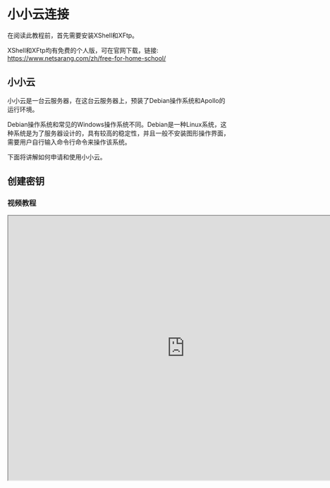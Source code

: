 # 小小云连接

在阅读此教程前，首先需要安装XShell和XFtp。

XShell和XFtp均有免费的个人版，可在官网下载，链接: https://www.netsarang.com/zh/free-for-home-school/

## 小小云

小小云是一台云服务器，在这台云服务器上，预装了Debian操作系统和Apollo的运行环境。

Debian操作系统和常见的Windows操作系统不同。Debian是一种Linux系统，这种系统是为了服务器设计的，具有较高的稳定性，并且一般不安装图形操作界面，需要用户自行输入命令行命令来操作该系统。

下面将讲解如何申请和使用小小云。

## 创建密钥

### 视频教程

<iframe src="https://cc.163.com/act/m/daily/iframeplayer/?id=6180ffe7b8a81f8fa07ed443" height="600" width="800" allow="fullscreen" />

### 文字教程

在申请服务器前，你需要首先准备用于连接服务器的RSA密钥，并为其设置密码，操作步骤如下。

1. 打开XShell，找到菜单栏。依次点击**工具->新建用户密钥生成向导**

   <img src="./images/rsa-1.png" style="zoom:150%;" />

2. 密钥类型选择RSA，长度默认2048位

   ![](./images/rsa-2.png)

3. 输入一个方便区分的密钥名称，并为密钥设置密码，此密码需要牢记，丢失后只能重新创建密钥，**无法找回**！

   ![](./images/rsa-3.png)

4. 点击完成，密钥创建完成。

5. 选中刚刚创建的私钥，点击导出，并在对话框中输入密码。将私钥文件存储好，方便后面Studio的配置。

   <img src="./images/rsa-6.png" style="zoom:200%;" />

6. 接下来的步骤，是导出公钥并上传到开发者平台。选中刚刚创建的密钥，点击属性。

   <img src="./images/rsa-4.png" style="zoom:200%;" />

7. 切换到公钥选型卡，点击保存为文件，并上传到开发者平台即可。

   <img src="./images/rsa-5.png" style="zoom:200%;" />
## 获取白名单网站

在访问开发机前，需要先获取白名单。

打开浏览器，输入 http://temp-white-list.mc.netease.com:9999/?machine=开发机IP地址

例如，如果你的开发机IP是42.186.1.1，就在浏览器中访问网址 http://temp-white-list.mc.netease.com:9999/?machine=42.186.1.1

访问后效果如下，稍候即可连接服务器。

![](./images/white-1.png)

## 私钥使用

### 视频教程

<iframe src="https://cc.163.com/act/m/daily/iframeplayer/?id=6180ffa948e2749089200cba" height="600" width="800" allow="fullscreen" />

### SSH

SSH连接是Linux服务器远程连接并进行管理的主要途径之一。下面将介绍使用XShell的基本使用方法，来连接到小小云。

1. 在XShell中点击左上角的新建按钮。

   <img src="./images/ssh-1.png" style="zoom:150%;" />

2. 在弹出的界面中输入开发机地址，端口。名称仅用作区分，可任意输入。

   <img src="./images/ssh-2.png" style="zoom:150%;" />

3. 在左侧的树形菜单中，找到**连接->用户身份验证**。填写用户名，方法中取消勾选**Password**，勾选并选中**Public Key**。

   <img src="./images/ssh-3.png" style="zoom:150%;" />

4. 点击设置，选择之前创建的用户密钥，并输入密码。

   <img src="./images/ssh-4.png" style="zoom:150%;" />

5. 点击确定，双击左侧列表中刚刚创建的连接，即可通过SSH登录到服务器。如果是第一次登陆，需要接受主机密钥，点击接受并保存即可。

   <img src="./images/ssh-5.png" style="zoom:150%;" />

上方仅为XShell的操作，XFtp同理。不同的是，XShell访问的是服务器命令行控制台，XFtp访问的是服务器文件目录。

下图为XFtp连接后的示意。

![](./images/ssh-6.png)

### Studio

下面将介绍如何在Studio中配置私钥。

1. 登录Studio，在**新建**中，选择**基岩版网络服**。创建一个任意类型的服务器，本教程使用空白网络服作为示例。

2. 选择之前在XShell中导出的私钥文件，填写密码。

   <img src="./images/studio-1.png" style="zoom:200%;" />

3. 翻到底部的**服务器设置**，在机器列表的文本框中填写开发机IP地址。如果配置正确且有白名单，**完成**按钮就会亮起，点击完成即配置完成。

   <img src="./images/studio-2.png" style="zoom:200%;" />

   